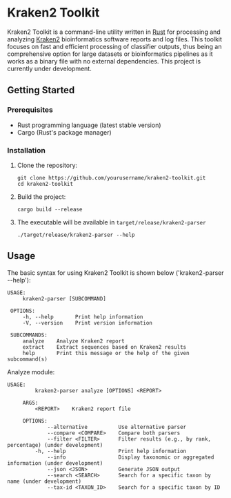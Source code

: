 # Kraken2 Toolkit

Kraken2 Toolkit is a command-line utility written in [Rust](https://www.rust-lang.org/) for processing and analyzing [Kraken2](https://ccb.jhu.edu/software/kraken2/) bioinformatics software reports and log files. This toolkit focuses on fast and efficient processing of classifier outputs, thus being an comprehensive option for large datasets or bioinformatics pipelines as it works as a binary file with no external dependencies. This project is currently under development.

## Getting Started

### Prerequisites

- Rust programming language (latest stable version)
- Cargo (Rust's package manager)

### Installation

1. Clone the repository:
   ```
   git clone https://github.com/yourusername/kraken2-toolkit.git
   cd kraken2-toolkit
   ```

2. Build the project:
   ```
   cargo build --release
   ```

3. The executable will be available in `target/release/kraken2-parser`
    ```
    ./target/release/kraken2-parser --help
    ```	    

## Usage

The basic syntax for using Kraken2 Toolkit is shown below ('kraken2-parser --help'):

   ```
   USAGE:
        kraken2-parser [SUBCOMMAND]

    OPTIONS:
        -h, --help       Print help information
        -V, --version    Print version information

    SUBCOMMANDS:
        analyze    Analyze Kraken2 report
        extract    Extract sequences based on Kraken2 results
        help       Print this message or the help of the given subcommand(s)
   ```
Analyze module:
   ```
   USAGE:
            kraken2-parser analyze [OPTIONS] <REPORT>

        ARGS:
            <REPORT>    Kraken2 report file

        OPTIONS:
                --alternative          Use alternative parser
                --compare <COMPARE>    Compare both parsers
                --filter <FILTER>      Filter results (e.g., by rank, percentage) (under development)
            -h, --help                 Print help information
                --info                 Display taxonomic or aggregated information (under development)
                --json <JSON>          Generate JSON output
                --search <SEARCH>      Search for a specific taxon by name (under development)
                --tax-id <TAXON_ID>    Search for a specific taxon by ID
   ```

